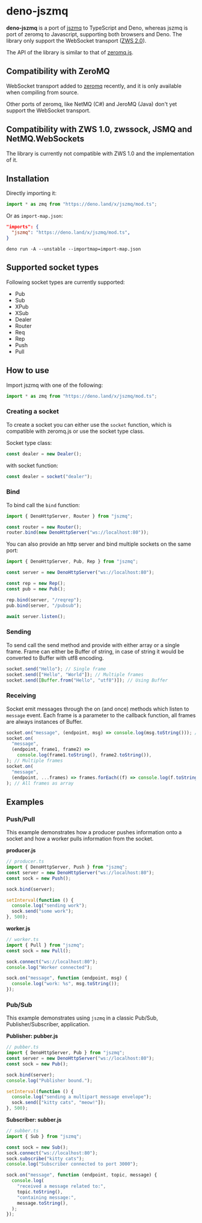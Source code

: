 # deno-jszmq

**deno-jszmq** is a port of [jszmq](https://github.com/zeromq/jszmq) to
TypeScript and Deno, whereas jszmq is port of zeromq to Javascript, supporting
both browsers and Deno. The library only support the WebSocket transport
([ZWS 2.0](https://rfc.zeromq.org/spec:45/ZWS/)).

The API of the library is similar to that of
[zeromq.js](https://github.com/zeromq/zeromq.js).

## Compatibility with ZeroMQ

WebSocket transport added to [zeromq](https://github.com/zeromq/libzmq)
recently, and it is only available when compiling from source.

Other ports of zeromq, like NetMQ (C#) and JeroMQ (Java) don't yet support the
WebSocket transport.

## Compatibility with ZWS 1.0, zwssock, JSMQ and NetMQ.WebSockets

The library is currently not compatible with ZWS 1.0 and the implementation of
it.

## Installation

Directly importing it:

```typescript
import * as zmq from "https://deno.land/x/jszmq/mod.ts";
```

Or as `import-map.json`:

```json
"imports": {
  "jszmq": "https://deno.land/x/jszmq/mod.ts",
}
```

```
deno run -A --unstable --importmap=import-map.json
```

## Supported socket types

Following socket types are currently supported:

- Pub
- Sub
- XPub
- XSub
- Dealer
- Router
- Req
- Rep
- Push
- Pull

## How to use

Import jszmq with one of the following:

```typescript
import * as zmq from "https://deno.land/x/jszmq/mod.ts";
```

### Creating a socket

To create a socket you can either use the `socket` function, which is compatible
with zeromq.js or use the socket type class.

Socket type class:

```typescript
const dealer = new Dealer();
```

with socket function:

```typescript
const dealer = socket("dealer");
```

### Bind

To bind call the `bind` function:

```typescript
import { DenoHttpServer, Router } from "jszmq";

const router = new Router();
router.bind(new DenoHttpServer("ws://localhost:80"));
```

You can also provide an http server and bind multiple sockets on the same port:

```typescript
import { DenoHttpServer, Pub, Rep } from "jszmq";

const server = new DenoHttpServer("ws://localhost:80");

const rep = new Rep();
const pub = new Pub();

rep.bind(server, "/reqrep");
pub.bind(server, "/pubsub");

await server.listen();
```

### Sending

To send call the send method and provide with either array or a single frame.
Frame can either be Buffer of string, in case of string it would be converted to
Buffer with utf8 encoding.

```typescript
socket.send("Hello"); // Single frame
socket.send(["Hello", "World"]); // Multiple frames
socket.send([Buffer.from("Hello", "utf8")]); // Using Buffer
```

### Receiving

Socket emit messages through the on (and once) methods which listen to `message`
event. Each frame is a parameter to the callback function, all frames are always
instances of Buffer.

```typescript
socket.on("message", (endpoint, msg) => console.log(msg.toString())); // One frame
socket.on(
  "message",
  (endpoint, frame1, frame2) =>
    console.log(frame1.toString(), frame2.toString()),
); // Multiple frames
socket.on(
  "message",
  (endpoint, ...frames) => frames.forEach((f) => console.log(f.toString())),
); // All frames as array
```

## Examples

### Push/Pull

This example demonstrates how a producer pushes information onto a socket and
how a worker pulls information from the socket.

**producer.js**

```typescript
// producer.ts
import { DenoHttpServer, Push } from "jszmq";
const server = new DenoHttpServer("ws://localhost:80");
const sock = new Push();

sock.bind(server);

setInterval(function () {
  console.log("sending work");
  sock.send("some work");
}, 500);
```

**worker.js**

```typescript
// worker.ts
import { Pull } from "jszmq";
const sock = new Pull();

sock.connect("ws://localhost:80");
console.log("Worker connected");

sock.on("message", function (endpoint, msg) {
  console.log("work: %s", msg.toString());
});
```

### Pub/Sub

This example demonstrates using `jszmq` in a classic Pub/Sub,
Publisher/Subscriber, application.

**Publisher: pubber.js**

```typescript
// pubber.ts
import { DenoHttpServer, Pub } from "jszmq";
const server = new DenoHttpServer("ws://localhost:80");
const sock = new Pub();

sock.bind(server);
console.log("Publisher bound.");

setInterval(function () {
  console.log("sending a multipart message envelope");
  sock.send(["kitty cats", "meow!"]);
}, 500);
```

**Subscriber: subber.js**

```typescript
// subber.ts
import { Sub } from "jszmq";

const sock = new Sub();
sock.connect("ws://localhost:80");
sock.subscribe("kitty cats");
console.log("Subscriber connected to port 3000");

sock.on("message", function (endpoint, topic, message) {
  console.log(
    "received a message related to:",
    topic.toString(),
    "containing message:",
    message.toString(),
  );
});
```
